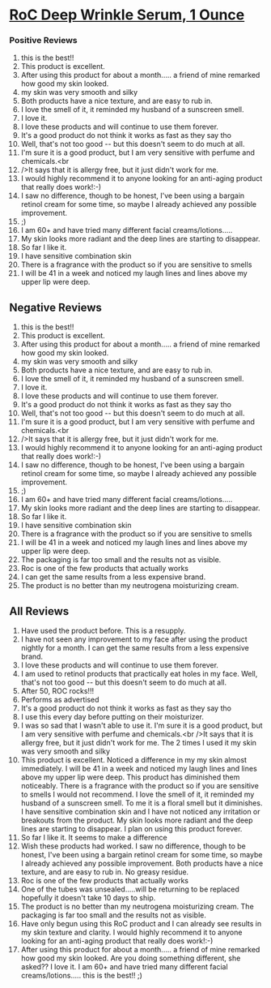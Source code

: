 # [RoC Deep Wrinkle Serum, 1 Ounce](https://products.checkmycream.com/products/RoC-Deep-Wrinkle-Serum-1-Ounce.html)

### Positive Reviews

<ol>
      <li>this is the best!!  </li>
      <li>This product is excellent.  </li>
      <li>After using this product for about a month..... a friend of mine remarked how good my skin looked.  </li>
      <li>my skin was very smooth and silky</li>
      <li>Both products have a nice texture, and are easy to rub in.  </li>
      <li>I love the smell of it, it reminded my husband of a sunscreen smell.  </li>
      <li>I love it.  </li>
      <li>I love these products and will continue to use them forever.</li>
      <li>It&#x27;s a good product  do not think it works as fast as they say tho</li>
      <li>Well, that&#x27;s not too good -- but this doesn&#x27;t seem to do much at all.</li>
      <li>I&#x27;m sure it is a good product, but I am very sensitive with perfume and chemicals.&lt;br</li>
      <li>/&gt;It says that it is allergy free, but it just didn&#x27;t work for me.</li>
      <li>I would highly recommend it to anyone looking for an anti-aging product that really does work!:-)</li>
      <li>I saw no difference, though to be honest, I&#x27;ve been using a bargain retinol cream for some time, so maybe I already achieved any possible improvement.  </li>
      <li>;)</li>
      <li>I am 60+ and have tried many different facial creams/lotions.....</li>
      <li>My skin looks more radiant and the deep lines are starting to disappear.  </li>
      <li>So far I like it.  </li>
      <li>I have sensitive combination skin</li>
      <li>There is a fragrance with the product so if you are sensitive to smells</li>
      <li>I will be 41 in a week and noticed my laugh lines and lines above my upper lip were deep.  </li>
</ol>


<h2>Negative Reviews</h2>
<ol>
<li> this is the best!!  </li>
<li> This product is excellent.  </li>
<li> After using this product for about a month..... a friend of mine remarked how good my skin looked.  </li>
<li> my skin was very smooth and silky</li>
<li> Both products have a nice texture, and are easy to rub in.  </li>
<li> I love the smell of it, it reminded my husband of a sunscreen smell.  </li>
<li> I love it.  </li>
<li> I love these products and will continue to use them forever.</li>
<li> It&#x27;s a good product  do not think it works as fast as they say tho</li>
<li> Well, that&#x27;s not too good -- but this doesn&#x27;t seem to do much at all.</li>
<li> I&#x27;m sure it is a good product, but I am very sensitive with perfume and chemicals.&lt;br</li>
<li> /&gt;It says that it is allergy free, but it just didn&#x27;t work for me.</li>
<li> I would highly recommend it to anyone looking for an anti-aging product that really does work!:-)</li>
<li> I saw no difference, though to be honest, I&#x27;ve been using a bargain retinol cream for some time, so maybe I already achieved any possible improvement.  </li>
<li> ;)</li>
<li> I am 60+ and have tried many different facial creams/lotions.....</li>
<li> My skin looks more radiant and the deep lines are starting to disappear.  </li>
<li> So far I like it.  </li>
<li> I have sensitive combination skin</li>
<li> There is a fragrance with the product so if you are sensitive to smells</li>
<li> I will be 41 in a week and noticed my laugh lines and lines above my upper lip were deep.  </li>
<li> The packaging is far too small and the results not as visible.</li>
<li> Roc is one of the few products that actually works</li>
<li> I can get the same results from a less expensive brand.</li>
<li> The product is no better than my neutrogena moisturizing cream.</li>
</ol>

<h2>All Reviews</h2>

<ol>
    <li> Have used the product before.  This is a resupply.</li>
    <li> I have not seen any improvement to my face after using the product nightly for a month.  I can get the same results from a less expensive brand.</li>
    <li> I love these products and will continue to use them forever.</li>
    <li> I am used to retinol products that practically eat holes in my face.  Well, that&#x27;s not too good -- but this doesn&#x27;t seem to do much at all.</li>
    <li> After 50, ROC rocks!!!</li>
    <li> Performs as advertised</li>
    <li> It&#x27;s a good product  do not think it works as fast as they say tho</li>
    <li> I use this every day before putting on their moisturizer.</li>
    <li> I was so sad that I wasn&#x27;t able to use it.  I&#x27;m sure it is a good product, but I am very sensitive with perfume and chemicals.&lt;br /&gt;It says that it is allergy free, but it just didn&#x27;t work for me. The 2 times I used it my skin was very smooth and silky</li>
    <li> This product is excellent.  Noticed a difference in my my skin almost immediately.  I will be 41 in a week and noticed my laugh lines and lines above my upper lip were deep.  This product has diminished them noticeably.  There is a fragrance with the product so if you are sensitive to smells I would not recommend.  I love the smell of it, it reminded my husband of a sunscreen smell.  To me it is a floral smell but it diminishes.  I have sensitive combination skin and I have not noticed any irritation or breakouts from the product.  My skin looks more radiant and the deep lines are starting to disappear.  I plan on using this product forever.</li>
    <li> So far I like it.  It seems to make a difference</li>
    <li> Wish these products had worked.  I saw no difference, though to be honest, I&#x27;ve been using a bargain retinol cream for some time, so maybe I already achieved any possible improvement.  Both products have a nice texture, and are easy to rub in.  No greasy residue.</li>
    <li> Roc is one of the few products that actually works</li>
    <li> One of the tubes was unsealed.....will be returning to be replaced hopefully it doesn&#x27;t take 10 days to ship.</li>
    <li> The product is no better than my neutrogena moisturizing cream. The packaging is far too small and the results not as visible.</li>
    <li> Have only begun using this RoC product and I can already see results in my skin texture and clarity.  I would highly recommend it to anyone looking for an anti-aging product that really does work!:-)</li>
    <li> After using this product for about a month..... a friend of mine remarked how good my skin looked.  Are you doing something different, she asked??  I love it.  I am 60+ and have tried many different facial creams/lotions..... this is the best!!  ;)</li>
</ol>




